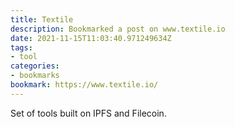 ```yaml
---
title: Textile
description: Bookmarked a post on www.textile.io
date: 2021-11-15T11:03:40.971249634Z
tags:
- tool
categories:
- bookmarks
bookmark: https://www.textile.io/
---
```


Set of tools built on IPFS and Filecoin.
